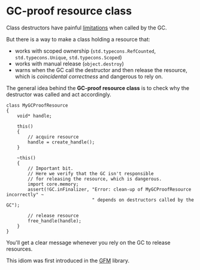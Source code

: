 GC-proof resource class
=======================

Class destructors have painful [limitations](#The-trouble-with-class-destructors) when called by the GC.

But there is a way to make a class holding a resource that:
- works with scoped ownership (`std.typecons.RefCounted`, `std.typecons.Unique`, `std.typecons.Scoped`)
- works with manual release (`object.destroy`)
- warns when the GC call the destructor and then release the resource, which is _coincidental correctness_ and dangerous to rely on.

The general idea behind the **GC-proof resource class** is to check why the destructor was called and act accordingly.

```
class MyGCProofResource
{
    void* handle;

    this()
    {
        // acquire resource
        handle = create_handle();
    }

    ~this()
    {
        // Important bit.
        // Here we verify that the GC isn't responsible
        // for releasing the resource, which is dangerous.
        import core.memory;
        assert(!GC.inFinalizer, "Error: clean-up of MyGCProofResource incorrectly" ~
                                " depends on destructors called by the GC");

        // release resource
        free_handle(handle);
    }
}
```

You'll get a clear message whenever you rely on the GC to release resources.

This idiom was first introduced in the [GFM](https://github.com/d-gamedev-team/gfm) library.

